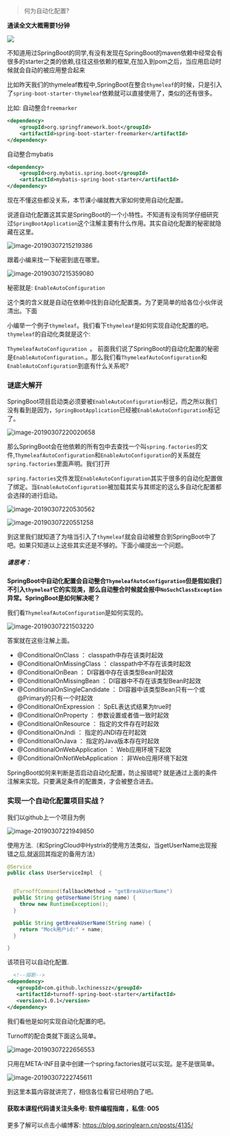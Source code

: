 

> 何为自动化配置?

**通读全文大概需要1分钟**

![](http://p3.pstatp.com/large/pgc-image/576fb4289f374697ac24fe3f6ef12b67)

不知道用过SpringBoot的同学,有没有发现在SpringBoot的maven依赖中经常会有很多的starter之类的依赖,往往这些依赖的框架,在加入到pom之后，当应用启动时候就会自动的被应用整合起来

比如昨天我们的thymeleaf教程中,SpringBoot在整合`thymeleaf`的时候，只是引入了`spring-boot-starter-thymeleaf`依赖就可以直接使用了，类似的还有很多。



比如: 自动整合`freemarker`

```xml
<dependency>
    <groupId>org.springframework.boot</groupId>
    <artifactId>spring-boot-starter-freemarker</artifactId>
</dependency>
```

自动整合mybatis

```xml
<dependency>
 	<groupId>org.mybatis.spring.boot</groupId>
    <artifactId>mybatis-spring-boot-starter</artifactId>
</dependency>
```



现在不懂这些都没关系，本节课小编就教大家如何使用自动化配置。



说道自动化配置这其实是SpringBoot的一个小特性。不知道有没有同学仔细研究过`SpringBootApplication`这个注解主要有什么作用。其实自动化配置的秘密就隐藏在这里。

![image-20190307215219386](https://ws4.sinaimg.cn/large/006tKfTcly1g0uklm48qmj30n6034tbn.jpg)

跟着小编来找一下秘密到底在哪里。

![image-20190307215359080](https://ws4.sinaimg.cn/large/006tKfTcly1g0ukncjlugj30qo04yteh.jpg)

秘密就是: `EnableAutoConfiguration`

这个类的含义就是自动在依赖中找到自动化配置类。为了更简单的给各位小伙伴说清出。下面

小编举一个例子`thymeleaf`。我们看下`thymeleaf`是如何实现自动化配置的吧。`thymeleaf`的自动化类就是这个:

`ThymeleafAutoConfiguration `。 前面我们说了SpringBoot的自动化配置的秘密是`EnableAutoConfiguration`.。那么我们看`ThymeleafAutoConfiguration`和`EnableAutoConfiguration`到底有什么关系呢?

### 谜底大解开

SpringBoot项目启动类必须要被`EnableAutoConfiguration`标记，而之所以我们没有看到是因为，`SpringBootApplication`已经被`EnableAutoConfiguration`标记了。

![image-20190307220020658](https://ws4.sinaimg.cn/large/006tKfTcly1g0uktyizrlj30hf037gnq.jpg)

那么SpringBoot会在他依赖的所有包中去查找一个叫`spring.factories`的文件,`ThymeleafAutoConfiguration`和`EnableAutoConfiguration`的关系就在`spring.factories`里面声明。我们打开

`spring.factories`文件发现`EnableAutoConfiguration`其实于很多的自动化配置做了绑定。当`EnableAutoConfiguration`被加载其实与其绑定的这么多自动化配置都会选择的进行启动。

![image-20190307220530562](https://ws4.sinaimg.cn/large/006tKfTcly1g0ukzc9xcqj31270ev1kx.jpg)

![image-20190307220551258](https://ws1.sinaimg.cn/large/006tKfTcly1g0ukzowla4j311s0f94qp.jpg)

到这里我们就知道了为啥当引入了`thymeleaf`就会自动被整合到SpringBoot中了吧。如果只知道以上这些其实还是不够的。下面小编提出一个问题。

##### 请思考：

**SpringBoot中自动化配置会自动整合`ThymeleafAutoConfiguration`但是假如我们不引入`thymeleaf`它的实现类，那么自动整合时候就会报中`NoSuchClassException`异常。SpringBoot是如何解决呢？**



我们看`ThymeleafAutoConfiguration`是如何实现的。

![image-20190307221503220](https://ws3.sinaimg.cn/large/006tKfTcly1g0ul99nqlej30qc0ha7np.jpg)

答案就在这些注解上面。

- @ConditionalOnClass ： classpath中存在该类时起效
- @ConditionalOnMissingClass ： classpath中不存在该类时起效
- @ConditionalOnBean ： DI容器中存在该类型Bean时起效
- @ConditionalOnMissingBean ： DI容器中不存在该类型Bean时起效
- @ConditionalOnSingleCandidate ： DI容器中该类型Bean只有一个或@Primary的只有一个时起效
- @ConditionalOnExpression ： SpEL表达式结果为true时
- @ConditionalOnProperty ： 参数设置或者值一致时起效
- @ConditionalOnResource ： 指定的文件存在时起效
- @ConditionalOnJndi ： 指定的JNDI存在时起效
- @ConditionalOnJava ： 指定的Java版本存在时起效
- @ConditionalOnWebApplication ： Web应用环境下起效
- @ConditionalOnNotWebApplication ： 非Web应用环境下起效

SpringBoot如何来判断是否启动自动化配置，防止报错呢? 就是通过上面的条件注解来实现。只要满足条件的配置类，才会被整合进去。



### 实现一个自动化配置项目实战？

我们以github上一个项目为例

![image-20190307221949850](https://ws4.sinaimg.cn/large/006tKfTcly1g0ule8b19qj30ph08eaay.jpg)

使用方法.（和SpringCloud中Hystrix的使用方法类似，当getUserName出现报错之后,就返回其指定的备用方法）

```java
@Service
public class UserServiceImpl  {


  @TurnoffCommand(fallbackMethod = "getBreakUserName")
  public String getUserName(String name) {
    throw new RuntimeException();
  }

  public String getBreakUserName(String name) {
    return "Mock用户id:" + name;
  }

}
```

该项目可以自动化配置.

```xml
  <!--熔断-->
<dependency>
   <groupId>com.github.lxchinesszz</groupId>
   <artifactId>turnoff-spring-boot-starter</artifactId>
   <version>1.0.1</version>
</dependency>
```

我们看他是如何实现自动化配置的吧。

Turnoff的配合类就下面这么简单。

![image-20190307222656553](https://ws2.sinaimg.cn/large/006tKfTcly1g0ullmomqlj30nd042jvj.jpg)

只用在META-INF目录中创建一个spring.factories就可以实现。是不是很简单。

![image-20190307222745611](https://ws4.sinaimg.cn/large/006tKfTcly1g0ulmhpl6sj30t709l14n.jpg)



到这里本篇内容就讲完了，相信各位看官已经明白了吧。



#### 获取本课程代码请关注头条号: 软件编程指南 ，私信: 005

更多了解可以点击小编博客: https://blog.springlearn.cn/posts/4135/